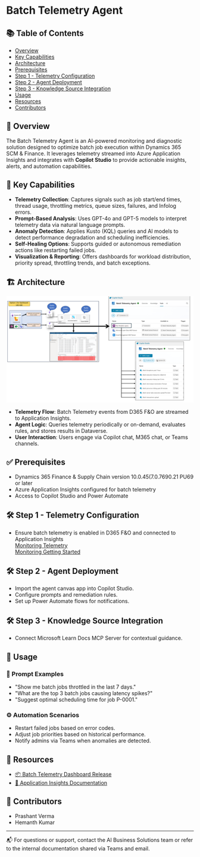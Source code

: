 # Batch Telemetry Agent

## 📚 Table of Contents
- [Overview](#overview)
- [Key Capabilities](#key-capabilities)
- [Architecture](#architecture)
- [Prerequisites](#prerequisites)
- [Step 1 - Telemetry Configuration](#step-1---telemetry-configuration)
- [Step 2 - Agent Deployment](#step-2---agent-deployment)
- [Step 3 - Knowledge Source Integration](#step-3---knowledge-source-integration)
- [Usage](#usage)
- [Resources](#resources)
- [Contributors](#contributors)

## 🧠 Overview

The Batch Telemetry Agent is an AI-powered monitoring and diagnostic solution designed to optimize batch job execution within Dynamics 365 SCM & Finance. It leverages telemetry streamed into Azure Application Insights and integrates with **Copilot Studio** to provide actionable insights, alerts, and automation capabilities.

## 🔧 Key Capabilities

- **Telemetry Collection**: Captures signals such as job start/end times, thread usage, throttling metrics, queue sizes, failures, and Infolog errors.
- **Prompt-Based Analysis**: Uses GPT-4o and GPT-5 models to interpret telemetry data via natural language prompts.
- **Anomaly Detection**: Applies Kusto (KQL) queries and AI models to detect performance degradation and scheduling inefficiencies.
- **Self-Healing Options**: Supports guided or autonomous remediation actions like restarting failed jobs.
- **Visualization & Reporting**: Offers dashboards for workload distribution, priority spread, throttling trends, and batch exceptions.

## 🏗️ Architecture

<p align="center">
  <img src="./Images/Architecture.png" alt="Batch Framework Telemetry Agent Architecture" width="1500"/>
</p>

- **Telemetry Flow**: Batch Telemetry events from D365 F&O are streamed to Application Insights.
- **Agent Logic**: Queries telemetry periodically or on-demand, evaluates rules, and stores results in Dataverse.
- **User Interaction**: Users engage via Copilot chat, M365 chat, or Teams channels.

## ✅ Prerequisites

- Dynamics 365 Finance & Supply Chain version 10.0.45(7.0.7690.21 PU69 or later
- Azure Application Insights configured for batch telemetry
- Access to Copilot Studio and Power Automate

## 🛠️ Step 1 - Telemetry Configuration

- Ensure batch telemetry is enabled in D365 F&O and connected to Application Insights  
  [Monitoring Telemetry](https://learn.microsoft.com/en-us/dynamics365/fin-ops-core/dev-itpro/monitoring-telemetry/)  
  [Monitoring Getting Started](https://learn.microsoft.com/en-us/dynamics365/fin-ops-core/dev-itpro/monitoring-telemetry/monitoring-getting-started)

## 🛠️ Step 2 - Agent Deployment

- Import the agent canvas app into Copilot Studio.
- Configure prompts and remediation rules.
- Set up Power Automate flows for notifications.

## 🛠️ Step 3 - Knowledge Source Integration

- Connect Microsoft Learn Docs MCP Server for contextual guidance.


## 🧪 Usage

### 💬 Prompt Examples

- "Show me batch jobs throttled in the last 7 days."
- "What are the top 3 batch jobs causing latency spikes?"
- "Suggest optimal scheduling time for job P-0001."

### ⚙️ Automation Scenarios

- Restart failed jobs based on error codes.
- Adjust job priorities based on historical performance.
- Notify admins via Teams when anomalies are detected.

## 📎 Resources

- [📦 Batch Telemetry Dashboard Release](https://github.com/microsoft/Dynamics-365-FastTrack-FSCM-Telemetry-Samples/releases/tag/Batch-1.0.0.0)
- [📘 Application Insights Documentation](https://learn.microsoft.com/en-us/dynamics365/fin-ops-core/dev-itpro/analytics/application-insights)

## 👥 Contributors

- Prashant Verma
- Hemanth Kumar

---

📬 For questions or support, contact the AI Business Solutions team or refer to the internal documentation shared via Teams and email.
